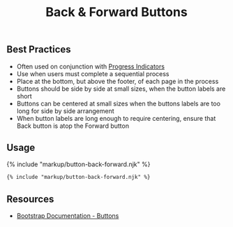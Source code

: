 ﻿---
title: Back & Forward Buttons
summary: Back & Forward buttons allow users to move through a sequential process.
tags: components, buttons
layout: guide
eleventyNavigation:
  key: Back and Forward Buttons
  parent: Components
  order: 80
  excerpt: Back & Forward buttons allow users to move through a sequential process.
  img: /img/illustrations/illus-buttons-back-fwd.svg
---

## Best Practices

- Often used on conjunction with [Progress Indicators](/components/progress)
- Use when users must complete a sequential process
- Place at the bottom, but above the footer, of each page in the process
- Buttons should be side by side at small sizes, when the button labels are short
- Buttons can be centered at small sizes when the buttons labels are too long for side by side arrangement
- When button labels are long enough to require centering, ensure that Back button is atop the Forward button

## Usage

{% include "markup/button-back-forward.njk" %}

``` html
{% include "markup/button-back-forward.njk" %}
```

## Resources

* <a href="https://getbootstrap.com/docs/4.5/components/buttons/" target="_blank">Bootstrap Documentation - Buttons</a>
